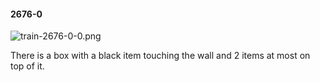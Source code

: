 #### 2676-0
![train-2676-0-0.png](https://github.com/lil-lab/nlvr/raw/master/nlvr/train/images/49/train-2676-0-0.png "train-2676-0-0.png")

There is a box with a black item touching the wall and 2 items at most on top of it.